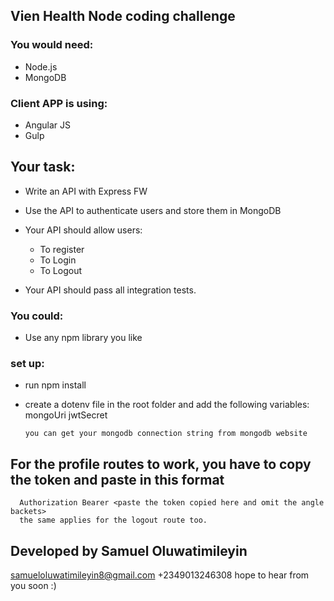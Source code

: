 ## Vien Health Node coding challenge

### You would need:
* Node.js
* MongoDB

### Client APP is using:
* Angular JS
* Gulp

## Your task:
* Write an API with Express FW
* Use the API to authenticate users and store them in MongoDB

* Your API should allow users:
   * To register
   * To Login
   * To Logout

* Your API should pass all integration tests.

### You could:
* Use any npm library you like

### set up:
* run npm install
* create a dotenv file in the root folder and add the following variables: 
      mongoUri
      jwtSecret

      you can get your mongodb connection string from mongodb website

## For the profile routes to work, you have to copy the token and paste in this format
      Authorization Bearer <paste the token copied here and omit the angle backets>
      the same applies for the logout route too.


## Developed by Samuel Oluwatimileyin
samueloluwatimileyin8@gmail.com
+2349013246308
hope to hear from you soon :)
